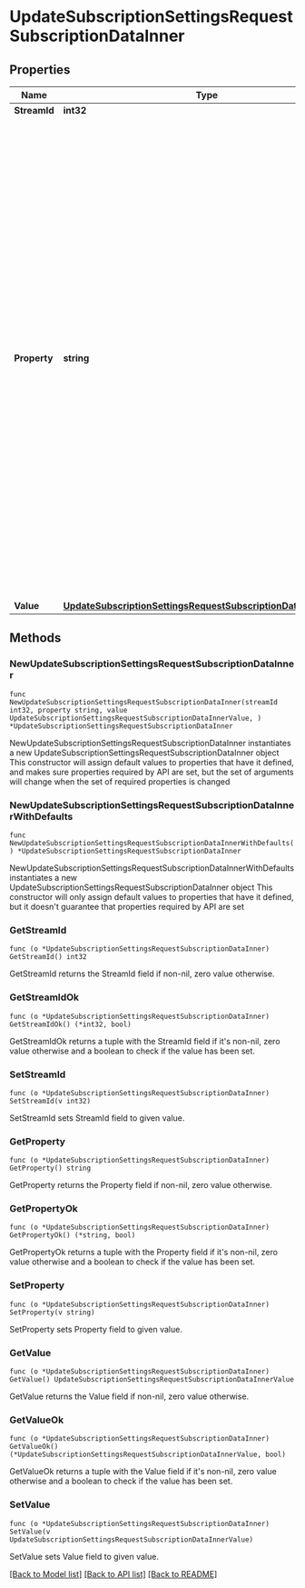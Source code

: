 # UpdateSubscriptionSettingsRequestSubscriptionDataInner

## Properties

Name | Type | Description | Notes
------------ | ------------- | ------------- | -------------
**StreamId** | **int32** | The unique ID of a channel.  | 
**Property** | **string** | One of the channel properties described below:  - &#x60;\&quot;color\&quot;&#x60;: The hex value of the user&#39;s display color for the channel.  - &#x60;\&quot;is_muted\&quot;&#x60;: Whether the channel is [muted](/help/mute-a-channel).&lt;br&gt;   **Changes**: As of Zulip 6.0 (feature level 139), updating either   &#x60;\&quot;is_muted\&quot;&#x60; or &#x60;\&quot;in_home_view\&quot;&#x60; generates two [subscription update   events](/api/get-events#subscription-update), one for each property,   that are sent to clients. Prior to this feature level, updating either   property only generated a subscription update event for   &#x60;\&quot;in_home_view\&quot;&#x60;. &lt;br&gt;   Prior to Zulip 2.1.0, this feature was represented   by the more confusingly named &#x60;\&quot;in_home_view\&quot;&#x60; (with the   opposite value: &#x60;in_home_view&#x3D;!is_muted&#x60;); for   backwards-compatibility, modern Zulip still accepts that property.  - &#x60;\&quot;pin_to_top\&quot;&#x60;: Whether to pin the channel at the top of the channel list.  - &#x60;\&quot;desktop_notifications\&quot;&#x60;: Whether to show desktop notifications   for all messages sent to the channel.  - &#x60;\&quot;audible_notifications\&quot;&#x60;: Whether to play a sound   notification for all messages sent to the channel.  - &#x60;\&quot;push_notifications\&quot;&#x60;: Whether to trigger a mobile push   notification for all messages sent to the channel.  - &#x60;\&quot;email_notifications\&quot;&#x60;: Whether to trigger an email   notification for all messages sent to the channel.  - &#x60;\&quot;wildcard_mentions_notify\&quot;&#x60;: Whether wildcard mentions trigger   notifications as though they were personal mentions in this channel.  | 
**Value** | [**UpdateSubscriptionSettingsRequestSubscriptionDataInnerValue**](UpdateSubscriptionSettingsRequestSubscriptionDataInnerValue.md) |  | 

## Methods

### NewUpdateSubscriptionSettingsRequestSubscriptionDataInner

`func NewUpdateSubscriptionSettingsRequestSubscriptionDataInner(streamId int32, property string, value UpdateSubscriptionSettingsRequestSubscriptionDataInnerValue, ) *UpdateSubscriptionSettingsRequestSubscriptionDataInner`

NewUpdateSubscriptionSettingsRequestSubscriptionDataInner instantiates a new UpdateSubscriptionSettingsRequestSubscriptionDataInner object
This constructor will assign default values to properties that have it defined,
and makes sure properties required by API are set, but the set of arguments
will change when the set of required properties is changed

### NewUpdateSubscriptionSettingsRequestSubscriptionDataInnerWithDefaults

`func NewUpdateSubscriptionSettingsRequestSubscriptionDataInnerWithDefaults() *UpdateSubscriptionSettingsRequestSubscriptionDataInner`

NewUpdateSubscriptionSettingsRequestSubscriptionDataInnerWithDefaults instantiates a new UpdateSubscriptionSettingsRequestSubscriptionDataInner object
This constructor will only assign default values to properties that have it defined,
but it doesn't guarantee that properties required by API are set

### GetStreamId

`func (o *UpdateSubscriptionSettingsRequestSubscriptionDataInner) GetStreamId() int32`

GetStreamId returns the StreamId field if non-nil, zero value otherwise.

### GetStreamIdOk

`func (o *UpdateSubscriptionSettingsRequestSubscriptionDataInner) GetStreamIdOk() (*int32, bool)`

GetStreamIdOk returns a tuple with the StreamId field if it's non-nil, zero value otherwise
and a boolean to check if the value has been set.

### SetStreamId

`func (o *UpdateSubscriptionSettingsRequestSubscriptionDataInner) SetStreamId(v int32)`

SetStreamId sets StreamId field to given value.


### GetProperty

`func (o *UpdateSubscriptionSettingsRequestSubscriptionDataInner) GetProperty() string`

GetProperty returns the Property field if non-nil, zero value otherwise.

### GetPropertyOk

`func (o *UpdateSubscriptionSettingsRequestSubscriptionDataInner) GetPropertyOk() (*string, bool)`

GetPropertyOk returns a tuple with the Property field if it's non-nil, zero value otherwise
and a boolean to check if the value has been set.

### SetProperty

`func (o *UpdateSubscriptionSettingsRequestSubscriptionDataInner) SetProperty(v string)`

SetProperty sets Property field to given value.


### GetValue

`func (o *UpdateSubscriptionSettingsRequestSubscriptionDataInner) GetValue() UpdateSubscriptionSettingsRequestSubscriptionDataInnerValue`

GetValue returns the Value field if non-nil, zero value otherwise.

### GetValueOk

`func (o *UpdateSubscriptionSettingsRequestSubscriptionDataInner) GetValueOk() (*UpdateSubscriptionSettingsRequestSubscriptionDataInnerValue, bool)`

GetValueOk returns a tuple with the Value field if it's non-nil, zero value otherwise
and a boolean to check if the value has been set.

### SetValue

`func (o *UpdateSubscriptionSettingsRequestSubscriptionDataInner) SetValue(v UpdateSubscriptionSettingsRequestSubscriptionDataInnerValue)`

SetValue sets Value field to given value.



[[Back to Model list]](../README.md#documentation-for-models) [[Back to API list]](../README.md#documentation-for-api-endpoints) [[Back to README]](../README.md)


